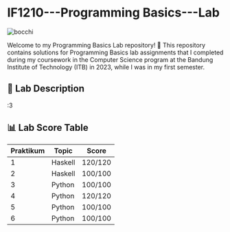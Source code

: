 # IF1210---Programming Basics---Lab

![bocchi](https://giffiles.alphacoders.com/221/221715.gif)

Welcome to my Programming Basics Lab repository! 🚀 This repository contains solutions for Programming Basics lab assignments that I completed during my coursework in the Computer Science program at the Bandung Institute of Technology (ITB) in 2023, while I was in my first semester. 

## 📘 Lab Description

:3

## 📊 Lab Score Table

| Praktikum    | Topic                                         | Score  |
|--------------|-----------------------------------------------|--------|
| 1            | Haskell                                       | 120/120|
| 2            | Haskell                                       | 100/100|
| 3            | Python                                        | 100/100|
| 4            | Python                                        | 120/120|
| 5            | Python                                        | 100/100|
| 6            | Python                                        | 100/100|
